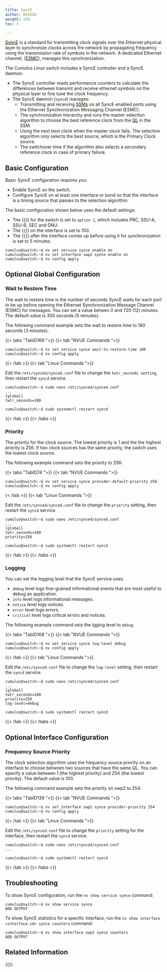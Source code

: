 ```yaml
---
title: SyncE 
author: NVIDIA
weight: 129
toc: 3

---
```

<span style="background-color:#F5F5DC">[SyncE](## "Synchronous Ethernet")</span> is a standard for transmitting clock signals over the Ethernet physical layer to synchronize clocks across the network by propagating frequency using the transmission rate of symbols in the network. A dedicated Ethernet channel, (<span style="background-color:#F5F5DC">[ESMC](## "Ethernet Synchronization Messaging Channel")</span>), manages this synchronization.

The Cumulus Linux switch includes a SyncE controller and a SyncE daemon.
- The SyncE controller reads performance counters to calculate the differences between transmit and receive ethernet symbols on the physical layer to fine tune the clock frequency.
- The SyncE daemon (`syncd`) manages:
  - Transmitting and receiving <span style="background-color:#F5F5DC">[SSMs](## "Synchronization Status Messages")</span> on all SyncE enabled ports using the Ethernet Synchronization Messaging Channel (ESMC).
  - The synchronization hierarchy and runs the master selection algorithm to choose the best reference clock from the <span style="background-color:#F5F5DC">[QL](## "Quality Level")</span> in the SSM.
  - Using the next best clock when the master clock fails. The selection algorithm only selects the best source, which is the Primary Clock source.
  - The switchover time if the algorithm also selects a secondary reference clock in case of primary failure.

## Basic Configuration

Basic SyncE configuration requires you:
- Enable SyncE on the switch.
- Configure SyncE on at least one interface or bond so that the interface is a timing source that passes to the selection algorithm.

The basic configuration shown below uses the default settings:
- The {{<link url="#ql-for-the-switch" text="QL">}} for the switch is set to `option 1`, which includes PRC, SSU-A, SSU-B, SEC and DNU.
- The {{<link url="#frequency-source-priority" text="frequency source priority">}} on the interface is set to 100.
- The {{<link url="#wait-to-restore-time" text="amount of time SyncE waits">}} after the interface comes up before using it for synchronization is set to 5 minutes.

```
cumulus@switch:~$ nv set service synce enable on
cumulus@switch:~$ nv set interface swp2 synce enable on
cumulus@switch:~$ nv config apply
```

## Optional Global Configuration

### Wait to Restore Time

The wait to restore time is the number of seconds SyncE waits for each port to be up before opening the Ethernet Synchronization Message Channel (ESMC) for messages. You can set a value betwen 0 and 720 (12) minutes. The default value is 300 seconds (5 minutes).

The following command example sets the wait to restore time to 180 seconds (3 minutes):

{{< tabs "TabID169 ">}}
{{< tab "NVUE Commands ">}}

```
cumulus@switch:~$ nv set service synce wait-to-restore-time 180
cumulus@switch:~$ nv config apply
```

{{< /tab >}}
{{< tab "Linux Commands ">}}

Edit the `/etc/synced/synced.conf` file to change the `twtr_seconds setting`, then restart the `syncd` service.

```
cumulus@switch:~$ sudo nano /etc/synced/synced.conf
...
[global]
twtr_seconds=180
```

```
cumulus@switch:~$ sudo systemctl restart syncd
```

{{< /tab >}}
{{< /tabs >}}

### Priority

The priority for the clock source. The lowest priority is 1 and the the highest priority is 256. If two clock sources has the same priority, the switch uses the lowest clock source.

The following example command sets the priority to 256:

{{< tabs "TabID74 ">}}
{{< tab "NVUE Commands ">}}

```
cumulus@switch:~$ nv set service synce provider-default-priority 256
cumulus@switch:~$ nv config apply
```

{< /tab >}}
{{< tab "Linux Commands ">}}

Edit the `/etc/synced/synced.conf` file to change the `priority` setting, then restart the `syncd` service.

```
cumulus@switch:~$ sudo nano /etc/synced/synced.conf
...
[global]
twtr_seconds=180
priority=256
```

```
cumulus@switch:~$ sudo systemctl restart syncd
```

{{< /tab >}}
{{< /tabs >}}

### Logging

You can set the logging level that the SyncE service uses:
- `debug` level logs fine-grained informational events that are most useful to debug an application.
- `info` level logs informational messages.
- `notice` level logs notices.
- `error` level logs errors.
- `critical` level logs critical errors and notices.

The following example command sets the lgging level to `debug`.

{{< tabs "TabID108 ">}}
{{< tab "NVUE Commands ">}}

```
cumulus@switch:~$ nv set service synce log-level debug
cumulus@switch:~$ nv config apply
```

{{< /tab >}}
{{< tab "Linux Commands ">}}

Edit the `/etc/synced.conf` file to change the `log-level` setting, then restart the `syncd` service.

```
cumulus@switch:~$ sudo nano /etc/synced/synced.conf
...
[global]
twtr_seconds=180
priority=256
log-level=debug
```

```
cumulus@switch:~$ sudo systemctl restart syncd
```

{{< /tab >}}
{{< /tabs >}}

## Optional Interface Configuration

### Frequency Source Priority

The clock selection algorithm uses the frequency source priority on an interface to choose between two sources that have the same QL. You can specify a value between 1 (the highest priority) and 254 (the lowest priority). The default value is 100.

The following command example sets the priority on swp2 to 254:

{{< tabs "TabID139 ">}}
{{< tab "NVUE Commands ">}}

```
cumulus@switch:~$ nv set interface swp2 synce provider-priority 254
cumulus@switch:~$ nv config apply
```

{{< /tab >}}
{{< tab "Linux Commands ">}}

Edit the `/etc/synced.conf` file to change the `priority` setting for the interface, then restart the `syncd` service.

```
cumulus@switch:~$ sudo nano /etc/synced/synced.conf
...

```

```
cumulus@switch:~$ sudo systemctl restart syncd
```

{{< /tab >}}
{{< /tabs >}}

## Troubleshooting

To show SyncE configuration, run the `nv show service synce` command:

```
cumulus@switch:~$ nv show service synce
ADD OUTPUT
```

To show SyncE statistics for a specific interface, run the `nv show interface <interface-id> synce counters` command:

```
cumulus@switch:~$ nv show interface swp2 synce counters
ADD OUTPUT
```

## Related Information

{{<exlink url="https://www.itu.int/rec/T-REC-G.781" text="ITU G.781">}}
